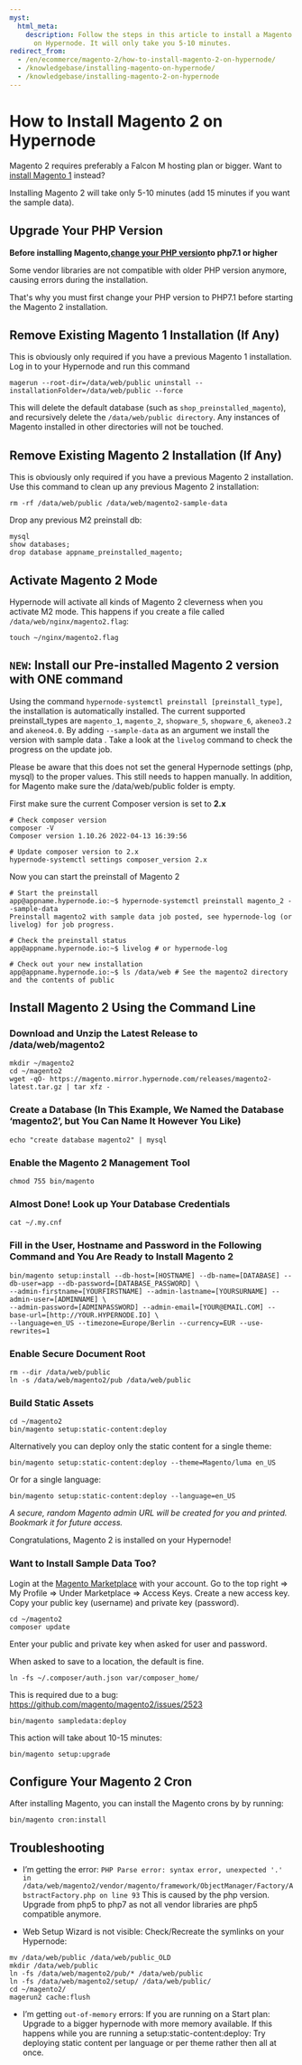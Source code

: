 ```yaml
---
myst:
  html_meta:
    description: Follow the steps in this article to install a Magento 2 installation
      on Hypernode. It will only take you 5-10 minutes.
redirect_from:
  - /en/ecommerce/magento-2/how-to-install-magento-2-on-hypernode/
  - /knowledgebase/installing-magento-on-hypernode/
  - /knowledgebase/installing-magento-2-on-hypernode
---
```


<!-- source: https://support.hypernode.com/en/ecommerce/magento-2/how-to-install-magento-2-on-hypernode/ -->

# How to Install Magento 2 on Hypernode

Magento 2 requires preferably a Falcon M hosting plan or bigger. Want to [install Magento 1](../magento-1/how-to-install-magento-1-on-hypernode.md) instead?

Installing Magento 2 will take only 5-10 minutes (add 15 minutes if you want the sample data).

## Upgrade Your PHP Version

**Before installing Magento,**[**change your PHP version**](../../hypernode-platform/php/supported-php-versions-and-how-to-change-them-on-hypernode.md#changing-the-php-version-you-use-on-hypernode)**to php7.1 or higher**

Some vendor libraries are not compatible with older PHP version anymore, causing errors during the installation.

That's why you must first change your PHP version to PHP7.1 before starting the Magento 2 installation.

## Remove Existing Magento 1 Installation (If Any)

This is obviously only required if you have a previous Magento 1 installation. Log in to your Hypernode and run this command

```
magerun --root-dir=/data/web/public uninstall --installationFolder=/data/web/public --force
```

This will delete the default database (such as `shop_preinstalled_magento`), and recursively delete the `/data/web/public directory`. Any instances of Magento installed in other directories will not be touched.

## Remove Existing Magento 2 Installation (If Any)

This is obviously only required if you have a previous Magento 2 installation. Use this command to clean up any previous Magento 2 installation:

```
rm -rf /data/web/public /data/web/magento2-sample-data
```

Drop any previous M2 preinstall db:

```
mysql
show databases;
drop database appname_preinstalled_magento;
```

## Activate Magento 2 Mode

Hypernode will activate all kinds of Magento 2 cleverness when you activate M2 mode. This happens if you create a file called `/data/web/nginx/magento2.flag`:

```
touch ~/nginx/magento2.flag
```

## `NEW`: Install our Pre-installed Magento 2 version with ONE command

Using the command `hypernode-systemctl preinstall [preinstall_type]`, the installation is automatically installed. The current supported preinstall_types are `magento_1`, `magento_2`, `shopware_5`, `shopware_6`, `akeneo3.2` and `akeneo4.0`. By adding `--sample-data` as an argument we install the version with sample data . Take a look at the `livelog` command to check the progress on the update job.

Please be aware that this does not set the general Hypernode settings (php, mysql) to the proper values. This still needs to happen manually. In addition, for Magento make sure the /data/web/public folder is empty.

First make sure the current Composer version is set to **2.x**

```
# Check composer version
composer -V
Composer version 1.10.26 2022-04-13 16:39:56

# Update composer version to 2.x
hypernode-systemctl settings composer_version 2.x
```

Now you can start the preinstall of Magento 2

```console
# Start the preinstall
app@appname.hypernode.io:~$ hypernode-systemctl preinstall magento_2 --sample-data
Preinstall magento2 with sample data job posted, see hypernode-log (or livelog) for job progress.

# Check the preinstall status
app@appname.hypernode.io:~$ livelog # or hypernode-log

# Check out your new installation
app@appname.hypernode.io:~$ ls /data/web # See the magento2 directory and the contents of public
```

## Install Magento 2 Using the Command Line

### Download and Unzip the Latest Release to /data/web/magento2

```
mkdir ~/magento2
cd ~/magento2
wget -qO- https://magento.mirror.hypernode.com/releases/magento2-latest.tar.gz | tar xfz -
```

### Create a Database (In This Example, We Named the Database ‘magento2’, but You Can Name It However You Like)

```
echo "create database magento2" | mysql
```

### Enable the Magento 2 Management Tool

```
chmod 755 bin/magento
```

### Almost Done! Look up Your Database Credentials

```
cat ~/.my.cnf
```

### Fill in the User, Hostname and Password in the Following Command and You Are Ready to Install Magento 2

```
bin/magento setup:install --db-host=[HOSTNAME] --db-name=[DATABASE] --db-user=app --db-password=[DATABASE_PASSWORD] \
--admin-firstname=[YOURFIRSTNAME] --admin-lastname=[YOURSURNAME] --admin-user=[ADMINNAME] \
--admin-password=[ADMINPASSWORD] --admin-email=[YOUR@EMAIL.COM] --base-url=[http://YOUR.HYPERNODE.IO] \
--language=en_US --timezone=Europe/Berlin --currency=EUR --use-rewrites=1
```

### Enable Secure Document Root

```
rm --dir /data/web/public
ln -s /data/web/magento2/pub /data/web/public
```

### Build Static Assets

```
cd ~/magento2
bin/magento setup:static-content:deploy
```

Alternatively you can deploy only the static content for a single theme:

```
bin/magento setup:static-content:deploy --theme=Magento/luma en_US
```

Or for a single language:

```
bin/magento setup:static-content:deploy --language=en_US
```

*A secure, random Magento admin URL will be created for you and printed. Bookmark it for future access.*

Congratulations, Magento 2 is installed on your Hypernode!

### Want to Install Sample Data Too?

Login at the [Magento Marketplace](https://marketplace.magento.com/customer/account/) with your account. Go to the top right => My Profile => Under Marketplace => Access Keys. Create a new access key. Copy your public key (username) and private key (password).

```
cd ~/magento2
composer update
```

Enter your public and private key when asked for user and password.

When asked to save to a location, the default is fine.

```
ln -fs ~/.composer/auth.json var/composer_home/
```

This is required due to a bug: <https://github.com/magento/magento2/issues/2523>

```
bin/magento sampledata:deploy
```

This action will take about 10-15 minutes:

```
bin/magento setup:upgrade
```

## Configure Your Magento 2 Cron

After installing Magento, you can install the Magento crons by by running:

```
bin/magento cron:install
```

## Troubleshooting

- I’m getting the error:
  `PHP Parse error: syntax error, unexpected '.' in /data/web/magento2/vendor/magento/framework/ObjectManager/Factory/AbstractFactory.php on line 93`
  This is caused by the php version. Upgrade from php5 to php7 as not all vendor libraries are php5 compatible anymore.

>

- Web Setup Wizard is not visible:
  Check/Recreate the symlinks on your Hypernode:

```
mv /data/web/public /data/web/public_OLD
mkdir /data/web/public
ln -fs /data/web/magento2/pub/* /data/web/public
ln -fs /data/web/magento2/setup/ /data/web/public/
cd ~/magento2/
magerun2 cache:flush
```

- I’m getting `out-of-memory` errors:
  If you are running on a Start plan: Upgrade to a bigger hypernode with more memory available.
  If this happens while you are running a setup:static-content:deploy: Try deploying static content per language or per theme rather then all at once.
